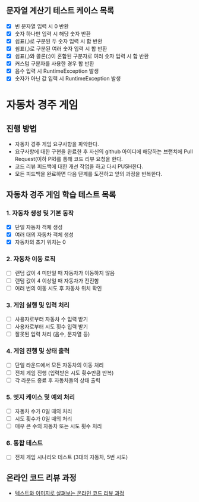## 문자열 계산기 테스트 케이스 목록

- [x] 빈 문자열 입력 시 0 반환
- [x] 숫자 하나만 입력 시 해당 숫자 반환
- [x] 쉼표(,)로 구분된 두 숫자 입력 시 합 반환
- [x] 쉼표(,)로 구분된 여러 숫자 입력 시 합 반환
- [x] 쉼표(,)와 콜론(:)이 혼합된 구분자로 여러 숫자 입력 시 합 반환
- [x] 커스텀 구분자를 사용한 경우 합 반환
- [x] 음수 입력 시 RuntimeException 발생
- [x] 숫자가 아닌 값 입력 시 RuntimeException 발생

# 자동차 경주 게임
## 진행 방법
* 자동차 경주 게임 요구사항을 파악한다.
* 요구사항에 대한 구현을 완료한 후 자신의 github 아이디에 해당하는 브랜치에 Pull Request(이하 PR)를 통해 코드 리뷰 요청을 한다.
* 코드 리뷰 피드백에 대한 개선 작업을 하고 다시 PUSH한다.
* 모든 피드백을 완료하면 다음 단계를 도전하고 앞의 과정을 반복한다.

## 자동차 경주 게임 학습 테스트 목록

### 1. 자동차 생성 및 기본 동작

- [x] 단일 자동차 객체 생성
- [x] 여러 대의 자동차 객체 생성
- [x] 자동차의 초기 위치는 0

### 2. 자동차 이동 로직

- [ ] 랜덤 값이 4 미만일 때 자동차가 이동하지 않음
- [ ] 랜덤 값이 4 이상일 때 자동차가 전진함
- [ ] 여러 번의 이동 시도 후 자동차 위치 확인

### 3. 게임 실행 및 입력 처리

- [ ] 사용자로부터 자동차 수 입력 받기
- [ ] 사용자로부터 시도 횟수 입력 받기
- [ ] 잘못된 입력 처리 (음수, 문자열 등)

### 4. 게임 진행 및 상태 출력

- [ ] 단일 라운드에서 모든 자동차의 이동 처리
- [ ] 전체 게임 진행 (입력받은 시도 횟수만큼 반복)
- [ ] 각 라운드 종료 후 자동차들의 상태 출력

### 5. 엣지 케이스 및 예외 처리

- [ ] 자동차 수가 0일 때의 처리
- [ ] 시도 횟수가 0일 때의 처리
- [ ] 매우 큰 수의 자동차 또는 시도 횟수 처리

### 6. 통합 테스트

- [ ] 전체 게임 시나리오 테스트 (3대의 자동차, 5번 시도)



## 온라인 코드 리뷰 과정
* [텍스트와 이미지로 살펴보는 온라인 코드 리뷰 과정](https://github.com/next-step/nextstep-docs/tree/master/codereview)